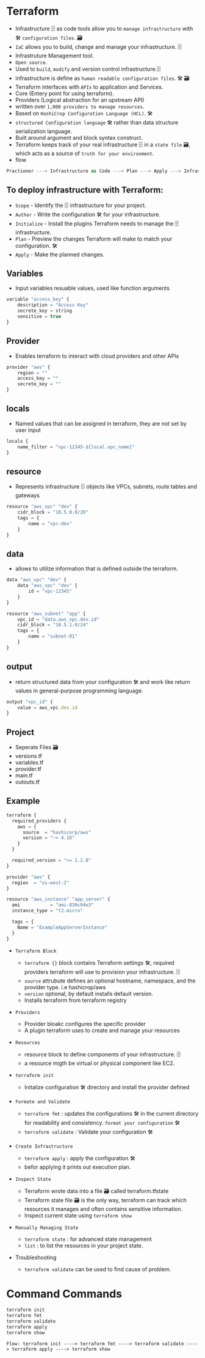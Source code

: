 # Terraform

- Infrastructure 🗄️ as code tools allow you to `manage infrastructure` with 🛠️ `configuration files`. 🗃️
- `IaC` allows you to build, change and manage your infrastructure. 🗄️
- Infrastruture Management tool.
- `Open source`.
- Used to `build`, `modify` and version control infrastructure.🗄️
- infrastructure is define as `human readable configuration files`. 🛠️ 🗃️
- Terraform interfaces with `APIs` to application and Services.
- Core  (Entery point for using terraform).
- Providers (Logical abstraction for an upstream API)
- written over `1,000 providers to manage resources`.
- Based on `HashiCrop Configuration Language (HCL)`. 🛠️
- `structured Configuration language` 🛠️ rather than data structure serialization language.
- Built around argument and block syntax construct.
- Terraform keeps track of your real infrastructure 🗄️ in a `state file` 🗃️, which acts as a source of `truth for your environment`.
- flow
```js
Practioner ---> Infrastructure as Code ---> Plan ---> Apply ---> Infrastructure 🗄️
```

## To deploy infrastructure with Terraform:

- `Scope` - Identify the 🗄️ infrastructure for your project.
- `Author` - Write the configuration 🛠️ for your infrastructure.
- `Initialize` - Install the plugins Terraform needs to manage the 🗄️ infrastructure.
- `Plan` - Preview the changes Terraform will make to match your configuration. 🛠️
- `Apply` - Make the planned changes.

## Variables
- Input variables resuable values, used like function arguments
```js
variable "access_key" {
    description = "Access Key"
    secrete_key = string
    sensitive = true
}

```

## Provider
- Enables terraform to interact with cloud providers and other APIs
```js
provider "aws" {
    region = ""
    access_key = ""
    secrete_key = ""
}
```

## locals
- Named values that can be assigned in terraform, they are not set by user input
```js
locals {
    name_filter = "vpc-12345-${local.vpc_name}"
}
```

## resource
- Represents infrastructure 🗄️ objects like VPCs, subnets, route tables and gateways
```js
resource "aws_vpc" "dev" {
    cidr_block = "10.5.0.0/20"
    tags = {
        name = "vpc-dev"
    }
}
```
## data
- allows to utilize information that is defined outside the terraform.
```js
data "aws_vpc" "dev" {
    data "aws_vpc" "dev" {
        id = "vpc-12345"
    }
}

resource "aws_subnet" "app" {
    vpc_id = "data.aws_vpc.dev.id"
    cidr_block = "10.5.1.0/24"
    tags = {
        name = "subnet-01"
    }    
}
```

## output
- return structured data from your configuration 🛠️ and work like return values in general-purpose programming language.

```js
output "vpc_id" {
    value = aws_vpc.dev.id
}
```

## Project 

- Seperate Files 🗃️
- versions.tf
- variables.tf
- provider.tf
- main.tf
- outouts.tf


## Example 

```js
terraform {
  required_providers {
    aws = {
      source  = "hashicorp/aws"
      version = "~> 4.16"
    }
  }

  required_version = ">= 1.2.0"
}

provider "aws" {
  region  = "us-west-2"
}

resource "aws_instance" "app_server" {
  ami           = "ami-830c94e3"
  instance_type = "t2.micro"

  tags = {
    Name = "ExampleAppServerInstance"
  }
}
```
- `Terraform Block`

    - `terraform {}` block contains Terraform settings 🛠️, required providers terraform will use to provision your infrastructure. 🗄️
    - `source` attrubute defines an optional hostname, namespace, and the provider type. i.e hashicrop/aws
    - `version` optional, by default installs default version.
    - Installs terraform from terraform registry

- `Providers`

    - Provider bloakc configures the specific provider
    - A plugin terraform uses to create and manage your resources
    
- `Resources`

    - resource block to define components of your infrastructure. 🗄️
    - a resource migth be virtual or physical component like EC2.

- `terraform init`

    - Initalize configuration 🛠️ directory and install the provider defined

- `Formate and Validate` 

    - `terraform fmt` : updates the configurations 🛠️ in the current directory for readability and consistency. `format your configuration` 🛠️
    -  `terraform validate` : Validate your configuration 🛠️

- `Create Infrastructure`

    - `terraform apply` : apply the configuration 🛠️
    - befor applying it prints out execution plan.

- `Inspect State`

    - Terraform wrote data into a file 🗃️ called terraform.tfstate
    - Terraform state file 🗃️ is the only way, terraform can track which resources it manages and often contains sensitive information.
    - Inspect current state using `terraform show`

- `Manually Managing State`

    - `terraform state` : for advanced state management
    - `list` :  to list the resources in your project state.

- Troubleshooting
    -  `terraform validate` can be used to find cause of problem.

# Command Commands
```js
terraform init
terraform fmt
terraform validate
terraform apply 
terraform show
```
`Flow: terraform init ----> terraform fmt ----> terraform validate ----> terraform apply ----> terraform show`

